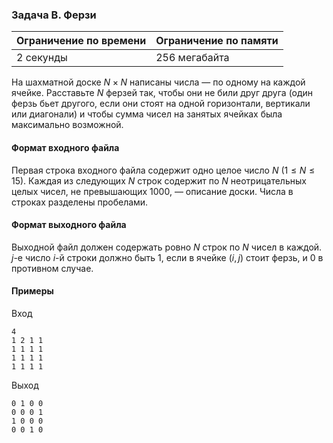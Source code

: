 

### Задача B. Ферзи

| Ограничение по времени      | Ограничение по памяти         |
|:----------------------------|:------------------------------|
|2 секунды|256 мегабайта|

На шахматной доске $N \times N$ написаны числа — по одному на каждой ячейке. Расставьте $N$ ферзей так, чтобы они не били друг друга (один ферзь бьет другого, если они стоят на одной горизонтали, вертикали или диагонали) и чтобы сумма чисел на занятых ячейках была максимально возможной.

#### Формат входного файла

Первая строка входного файла содержит одно целое число $N$ $(1 \le N \le 15).$ Каждая из следующих $N$ строк содержит по $N$ неотрицательных целых чисел, не превышающих 1000, — описание доски. Числа в строках разделены пробелами.


#### Формат выходного файла

Выходной файл должен содержать ровно $N$ строк по $N$ чисел в каждой. $j$-е число $i$-й строки должно быть 1, если в ячейке $(i, j)$ стоит ферзь, и 0 в противном случае.

#### Примеры

Вход
```
4
1 2 1 1
1 1 1 1
1 1 1 1
1 1 1 1
```

Выход
```
0 1 0 0
0 0 0 1
1 0 0 0
0 0 1 0
```
